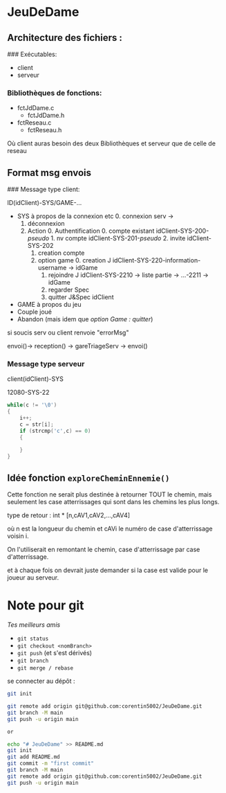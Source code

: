 # JeuDeDame

## Architecture des fichiers :

### Exécutables:
* client
* serveur
### Bibliothèques de fonctions:
* fctJdDame.c
	* fctJdDame.h
* fctReseau.c
	* fctReseau.h

Où client auras besoin des deux Bibliothèques et serveur que de celle de reseau
## Format msg envois

### Message type client:

ID(idClient)-SYS/GAME-...


- SYS  à propos de la connexion etc
	0. connexion serv ->
	1. déconnexion
	2. Action
 		0. Authentification
			0. compte existant 	idClient-SYS-200-*pseudo*
			1. nv compte 		idClient-SYS-201-*pseudo*
			2. invite 			idClient-SYS-202
		1. creation compte
		2. option game
			0. creation  J 	   	idClient-SYS-220-information-username -> idGame
			1. rejoindre J  	idClient-SYS-2210 -> liste partie -> ...-2211 -> idGame
			2. regarder  Spec   
			3. quitter	J&Spec	idClient
- GAME à propos du jeu
 - Couple joué
 - Abandon (mais idem que *option Game : quitter*)

si soucis serv ou client renvoie "errorMsg"

envoi()-> reception() -> gareTriageServ -> envoi()

### Message type serveur

client(idClient)-SYS


12080-SYS-22
```c
while(c != '\0')
{
	i++;
	c = str[i];
	if (strcmp('c',c) == 0)
	{

	}
}
```















## Idée fonction `exploreCheminEnnemie()`

Cette fonction ne serait plus destinée à retourner TOUT le chemin, mais seulement les case atterrissages qui sont dans les chemins les plus longs.

type de retour : int * [n,cAV1,cAV2,...,cAV4]

où n est la longueur du chemin et cAVi le numéro de case d'atterrissage voisin i.

On l'utiliserait en remontant le chemin, case d'atterrissage par case d'atterrissage.

et à chaque fois on devrait juste demander si la case est valide pour le joueur au serveur.

# Note pour git

*Tes meilleurs amis*

- `git status`
- `git checkout <nomBranch>`
- `git push` (et s'est dérivés)
- `git branch`
- `git merge / rebase`


se connecter au dépôt :
```bash
git init

git remote add origin git@github.com:corentin5002/JeuDeDame.git
git branch -M main
git push -u origin main

or

echo "# JeuDeDame" >> README.md
git init
git add README.md
git commit -m "first commit"
git branch -M main
git remote add origin git@github.com:corentin5002/JeuDeDame.git
git push -u origin main
```
